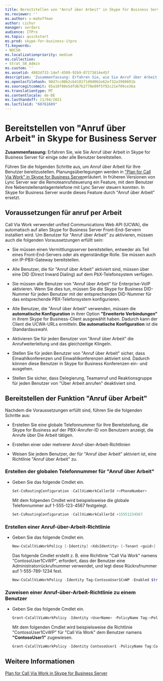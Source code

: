 ```yaml
---
title: Bereitstellen von "Anruf über Arbeit" in Skype for Business Server
ms.reviewer: ''
ms.author: v-mahoffman
author: cichur
manager: serdars
audience: ITPro
ms.topic: quickstart
ms.prod: skype-for-business-itpro
f1.keywords:
- NOCSH
ms.localizationpriority: medium
ms.collection:
- Strat_SB_Admin
ms.custom: ''
ms.assetid: 4802d733-14ef-4509-92b9-07173614e45f
description: 'Zusammenfassung: Erfahren Sie, wie Sie Anruf über Arbeit in Skype for Business Server für einige oder alle Benutzer bereitstellen.'
ms.openlocfilehash: 98d7cc08b2cb4101f1d9d062e62ef32a3998691b
ms.sourcegitcommit: 65a10f80e5dfd67b2778e09f5f92c21ef09ce36a
ms.translationtype: MT
ms.contentlocale: de-DE
ms.lasthandoff: 11/04/2021
ms.locfileid: "60761609"
---
```

# <a name="deploy-call-via-work-in-skype-for-business-server"></a>Bereitstellen von "Anruf über Arbeit" in Skype for Business Server
 
**Zusammenfassung:** Erfahren Sie, wie Sie Anruf über Arbeit in Skype for Business Server für einige oder alle Benutzer bereitstellen.
  
Führen Sie die folgenden Schritte aus, um Anruf über Arbeit für Ihre Benutzer bereitzustellen. Planungsüberlegungen werden in ["Plan for Call Via Work" in Skype for Business Server](../plan-your-deployment/enterprise-voice-solution/call-via-work.md)erläutert. In früheren Versionen von Lync Server war die Remoteanrufsteuerung ein Feature, mit dem Benutzer ihre Nebenstellenanlagentelefone mit Lync Server steuern konnten. In Skype for Business Server wurde dieses Feature durch "Anruf über Arbeit" ersetzt. 
  
## <a name="prerequisites-for-call-via-work"></a>Voraussetzungen für anruf per Arbeit

Call Via Work verwendet unified Communications Web API (UCWA), die automatisch auf allen Skype for Business Server Front-End-Servern installiert wird. Um Benutzer für "Anruf über Arbeit" zu aktivieren, müssen auch die folgenden Voraussetzungen erfüllt sein: 
  
- Sie müssen einen Vermittlungsserver bereitstellen, entweder als Teil eines Front-End-Servers oder als eigenständige Rolle. Sie müssen auch ein IP-PBX-Gateway bereitstellen.
    
- Alle Benutzer, die für "Anruf über Arbeit" aktiviert sind, müssen über eine DID (Direct Inward Dialing) auf dem PbX-Telefonsystem verfügen. 
    
- Sie müssen alle Benutzer von "Anruf über Arbeit" für Enterprise-VoIP aktivieren. Wenn Sie dies tun, müssen Sie die Skype for Business DID-Nummer für jeden Benutzer mit der entsprechenden DID-Nummer für das entsprechende PBX-Telefonsystem konfigurieren. 
    
- Alle Benutzer, die "Anruf über Arbeit" verwenden, müssen die **automatische Konfiguration** in ihrer Option **"Erweiterte Verbindungen"** in ihrem Skype for Business-Client ausgewählt haben. Dadurch kann der Client die UCWA-URLs ermitteln. **Die automatische Konfiguration** ist die Standardauswahl.
    
- Aktivieren Sie für jeden Benutzer von "Anruf über Arbeit" die Anrufweiterleitung und das gleichzeitige Klingeln. 
    
- Stellen Sie für jeden Benutzer von "Anruf über Arbeit" sicher, dass Einwahlkonferenzen und Einwahlkonferenzen aktiviert sind. Dadurch können diese Benutzer in Skype for Business Konferenzen ein- und ausgehen.
    
- Stellen Sie sicher, dass Delegierung, Teamanruf und Reaktionsgruppe für jeden Benutzer von "Über Arbeit anrufen" deaktiviert sind.
    
## <a name="deploy-call-via-work"></a>Bereitstellen der Funktion "Anruf über Arbeit"

Nachdem die Voraussetzungen erfüllt sind, führen Sie die folgenden Schritte aus:
  
- Erstellen Sie eine globale Telefonnummer für Ihre Bereitstellung, die Skype for Business auf der PBX-Anrufer-ID von Benutzern anzeigt, die Anrufe über Die Arbeit tätigen. 
    
- Erstellen einer oder mehrerer Anruf-über-Arbeit-Richtlinien
    
- Weisen Sie jedem Benutzer, der für "Anruf über Arbeit" aktiviert ist, eine Richtlinie "Anruf über Arbeit" zu.
    
### <a name="create-the-call-via-work-global-phone-number"></a>Erstellen der globalen Telefonnummer für "Anruf über Arbeit"

- Geben Sie das folgende Cmdlet ein.
    
  ```powershell
  Set-CsRoutingConfiguration -CallViaWorkCallerId +<PhoneNumber>
  ```

    Mit dem folgenden Cmdlet wird beispielsweise die globale Telefonnummer auf 1-555-123-4567 festgelegt.
    
  ```powershell
  Set-CsRoutingConfiguration -CallViaWorkCallerId +15551234567
  ```

### <a name="create-a-call-via-work-policy"></a>Erstellen einer Anruf-über-Arbeit-Richtlinie

- Geben Sie das folgende Cmdlet ein.
    
  ```powershell
  New-CsCallViaWorkPolicy [-Identity] <XdsIdentity> [-Tenant <guid>] [-Enabled <bool>] [-UseAdminCallbackNumber  <bool>] [-AdminCallbackNumber <string>] [-InMemory] [-Force] [-WhatIf] [-Confirm]  [<CommonParameters>]
  ```

    Das folgende Cmdlet erstellt z. B. eine Richtlinie "Call Via Work" namens "ContosoUser1CvWP", erfordert, dass der Benutzer eine Administratorrückrufnummer verwendet, und legt diese Rückrufnummer auf 1-555-789-1234 fest.
    
  ```powershell
  New-CsCallViaWorkPolicy -Identity Tag:ContosoUser1CvWP -Enabled $true -UseAdminCallbackNumber $true -AdminCallbackNumber +15557891234
  ```

### <a name="assign-a-call-via-work-policy-to-a-user"></a>Zuweisen einer Anruf-über-Arbeit-Richtlinie zu einem Benutzer

- Geben Sie das folgende Cmdlet ein.
    
  ```powershell
  Grant-CsCallViaWorkPolicy -Identity <UserName> -PolicyName Tag:<PolicyName>
  ```

    Mit dem folgenden Cmdlet wird beispielsweise die Richtlinie "ContosoUser1CvWP" für "Call Via Work" dem Benutzer namens **"ContosoUser1"** zugewiesen.
    
  ```powershell
  Grant-CsCallViaWorkPolicy -Identity ContosoUser1 -PolicyName Tag:ContosoUser1CvWP
  ```

## <a name="see-also"></a>Weitere Informationen

[Plan for Call Via Work in Skype for Business Server](../plan-your-deployment/enterprise-voice-solution/call-via-work.md)

